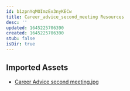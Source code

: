 ```yaml
---
id: b1zpnYqMOImzEx3nyKECw
title: Career_advice_second_meeting Resources
desc: ''
updated: 1645225706390
created: 1645225706390
stub: false
isDir: true
---
```

## Imported Assets
- [Career Advice second meeting.jpg](/assets/career-advice-second-meeting.jpg)
